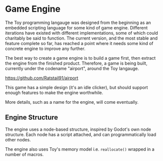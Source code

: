 # Game Engine

The Toy programming langauge was designed from the beginning as an embedded scripting language for some kind of game engine. Different iterations have existed with different implementations, some of which could charitably be said to function. The current version, and the most stable and feature complete so far, has reached a point where it needs some kind of concrete engine to improve any further.

The best way to create a game engine is to build a game first, then extract the engine from the finished product. Therefore, a game is being built, currently under the codename "airport", around the Toy langauge.

https://github.com/Ratstail91/airport

This game has a simple design (it's an idle clicker), but should support enough features to make the engine worthwhile.

More details, such as a name for the engine, will come eventually.

## Engine Structure

The engine uses a node-based structure, inspired by Godot's own node structure. Each node has a script attached, and can programmatically load other nodes.

The engine also uses Toy's memory model i.e. `reallocate()` wrapped in a number of macros.

